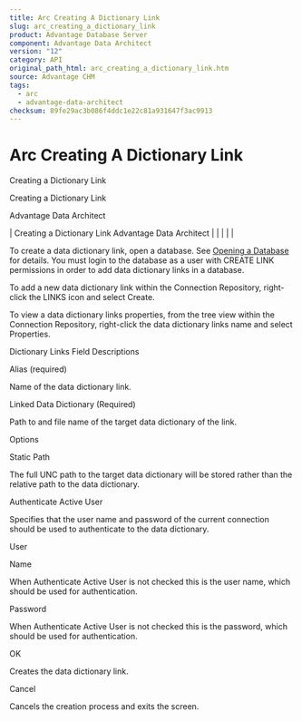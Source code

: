 ```yaml
---
title: Arc Creating A Dictionary Link
slug: arc_creating_a_dictionary_link
product: Advantage Database Server
component: Advantage Data Architect
version: "12"
category: API
original_path_html: arc_creating_a_dictionary_link.htm
source: Advantage CHM
tags:
  - arc
  - advantage-data-architect
checksum: 89fe29ac3b086f4ddc1e22c81a931647f3ac9913
---
```


# Arc Creating A Dictionary Link

Creating a Dictionary Link

Creating a Dictionary Link

Advantage Data Architect

| Creating a Dictionary Link  Advantage Data Architect |  |  |  |  |

To create a data dictionary link, open a database. See [Opening a Database](arc_opening_a_database2.md) for details. You must login to the database as a user with CREATE LINK permissions in order to add data dictionary links in a database.

To add a new data dictionary link within the Connection Repository, right-click the LINKS icon and select Create.

To view a data dictionary links properties, from the tree view within the Connection Repository, right-click the data dictionary links name and select Properties.

Dictionary Links Field Descriptions

Alias (required)

Name of the data dictionary link.

Linked Data Dictionary (Required)

Path to and file name of the target data dictionary of the link.

Options

Static Path

The full UNC path to the target data dictionary will be stored rather than the relative path to the data dictionary.

Authenticate Active User

Specifies that the user name and password of the current connection should be used to authenticate to the data dictionary.

User

Name

When Authenticate Active User is not checked this is the user name, which should be used for authentication.

Password

When Authenticate Active User is not checked this is the password, which should be used for authentication.

OK

Creates the data dictionary link.

Cancel

Cancels the creation process and exits the screen.
